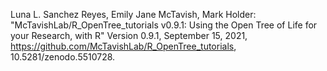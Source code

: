 Luna L. Sanchez Reyes, Emily Jane McTavish, Mark Holder: "McTavishLab/R_OpenTree_tutorials v0.9.1: Using the Open Tree of Life for your Research, with R"  Version 0.9.1, September 15, 2021, https://github.com/McTavishLab/R_OpenTree_tutorials,
10.5281/zenodo.5510728.

